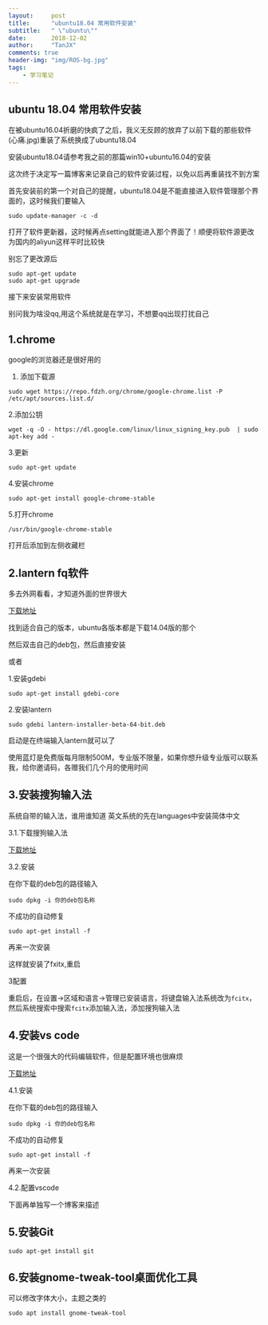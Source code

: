 ```yaml
---
layout:     post
title:      "ubuntu18.04 常用软件安装"
subtitle:   " \"ubuntu\""
date:       2018-12-02
author:     "TanJX"
comments: true
header-img: "img/ROS-bg.jpg"
tags:
    - 学习笔记
---
```


## ubuntu 18.04 常用软件安装

在被ubuntu16.04折磨的快疯了之后，我义无反顾的放弃了以前下载的那些软件(心痛.jpg)重装了系统换成了ubuntu18.04

安装ubuntu18.04请参考我之前的那篇win10+ubuntu16.04的安装

这次终于决定写一篇博客来记录自己的软件安装过程，以免以后再重装找不到方案

首先安装前的第一个对自己的提醒，ubuntu18.04是不能直接进入软件管理那个界面的，这时候我们要输入

```
sudo update-manager -c -d
```

打开了软件更新器，这时候再点setting就能进入那个界面了！顺便将软件源更改为国内的aliyun这样平时比较快

别忘了更改源后

```
sudo apt-get update
sudo apt-get upgrade
```

接下来安装常用软件

别问我为啥没qq,用这个系统就是在学习，不想要qq出现打扰自己

## 1.chrome   

 google的浏览器还是很好用的

 1. 添加下载源

```
sudo wget https://repo.fdzh.org/chrome/google-chrome.list -P /etc/apt/sources.list.d/
```

2.添加公钥

```
wget -q -O - https://dl.google.com/linux/linux_signing_key.pub  | sudo apt-key add -
```

3.更新

```
sudo apt-get update
```

4.安装chrome

```
sudo apt-get install google-chrome-stable
```

5.打开chrome

```
/usr/bin/google-chrome-stable
```

打开后添加到左侧收藏栏

## 2.lantern  fq软件

多去外网看看，才知道外面的世界很大

[下载地址](https://github.com/getlantern/download)

找到适合自己的版本，ubuntu各版本都是下载14.04版的那个

然后双击自己的deb包，然后直接安装

或者

1.安装gdebi

```
sudo apt-get install gdebi-core
```

2.安装lantern

```
sudo gdebi lantern-installer-beta-64-bit.deb
```

启动是在终端输入lantern就可以了

使用蓝灯是免费版每月限制500M，专业版不限量，如果你想升级专业版可以联系我，给你邀请码，各赠我们几个月的使用时间

## 3.安装搜狗输入法

系统自带的输入法，谁用谁知道
英文系统的先在languages中安装简体中文

3.1.下载搜狗输入法

[下载地址](https://pinyin.sogou.com/linux/)

3.2.安装

在你下载的deb包的路径输入

```
sudo dpkg -i 你的deb包名称
```

不成功的自动修复

```
sudo apt-get install -f
```

再来一次安装

这样就安装了fxitx,重启


3配置

重启后，在设置->区域和语言->管理已安装语言，将键盘输入法系统改为```fcitx```，然后系统搜索中搜索```fcitx```添加输入法，添加搜狗输入法

## 4.安装vs code

这是一个很强大的代码编辑软件，但是配置环境也很麻烦

[下载地址](https://link.jianshu.com/?t=https%3A%2F%2Fcode.visualstudio.com%2FDownload)

4.1.安装

在你下载的deb包的路径输入

```
sudo dpkg -i 你的deb包名称
```

不成功的自动修复

```
sudo apt-get install -f
```

再来一次安装

4.2.配置vscode

下面再单独写一个博客来描述

## 5.安装Git

```
sudo apt-get install git
```

## 6.安装gnome-tweak-tool桌面优化工具

可以修改字体大小，主题之类的

```
sudo apt install gnome-tweak-tool
```
